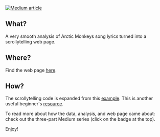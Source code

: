 [![Medium article](https://img.shields.io/badge/Medium-View%20on%20Medium-red?logo=medium)](https://medium.com/@sborms/scraping-arctic-monkeys-songs-from-genius-31342eb44a23)

## What?

A very smooth analysis of Arctic Monkeys song lyrics turned into a scrollytelling web page.

## Where?

Find the web page [here](https://datawanderers.github.io/lyrical-arctic-monkeys).

## How?

The scrollytelling code is expanded from this [example](https://github.com/edriessen/scrollytelling-scrollama-d3-demo). This is another useful beginner's [resource](https://github.com/uclab-potsdam/scrollytelling-beginners/tree/master).

To read more about how the data, analysis, and web page came about: check out the three-part Medium series (click on the badge at the top).

Enjoy!